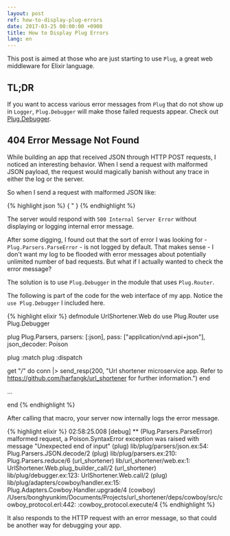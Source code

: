 ```yaml
---
layout: post
ref: how-to-display-plug-errors
date: 2017-03-25 00:00:00 +0900
title: How to Display Plug Errors
lang: en
---
```


This post is aimed at those who are just starting to use `Plug`, a great web middleware for Elixir language.

## TL;DR

If you want to access various error messages from `Plug` that do not show up in `Logger`, `Plug.Debugger` will make those failed requests appear. Check out [Plug.Debugger](https://hexdocs.pm/plug/Plug.Debugger.html#content).

## 404 Error Message Not Found

While building an app that received JSON through HTTP POST requests, I noticed an interesting behavior. When I send a request with malformed JSON payload, the request would magically banish without any trace in either the log or the server.

So when I send a request with malformed JSON like:

{% highlight json %}
{
  "
}
{% endhighlight %}

The server would respond with `500 Internal Server Error` without displaying or logging internal error message.

After some digging, I found out that the sort of error I was looking for - `Plug.Parsers.ParseError` - is not logged by default. That makes sense - I don't want my log to be flooded with error messages about potentially unlimited number of bad requests. But what if I actually wanted to check the error message?

The solution is to use `Plug.Debugger` in the module that uses `Plug.Router`.

The following is part of the code for the web interface of my app. Notice the `use Plug.Debugger` I included here. 

{% highlight elixir %}
defmodule UrlShortener.Web do
  use Plug.Router
  use Plug.Debugger

  plug Plug.Parsers, parsers: [:json],
                     pass: ["application/vnd.api+json"],
                     json_decoder: Poison

  plug :match
  plug :dispatch

  get "/" do
    conn
    |> send_resp(200, "Url shortener microservice app. Refer to https://github.com/harfangk/url_shortener for further information.")
  end

  ...
  
end
{% endhighlight %}

After calling that macro, your server now internally logs the error message. 

{% highlight elixir %}
02:58:25.008 [debug] ** (Plug.Parsers.ParseError) malformed request, a Poison.SyntaxError exception was raised with message "Unexpected end of input"
    (plug) lib/plug/parsers/json.ex:54: Plug.Parsers.JSON.decode/2
    (plug) lib/plug/parsers.ex:210: Plug.Parsers.reduce/6
    (url_shortener) lib/url_shortener/web.ex:1: UrlShortener.Web.plug_builder_call/2
    (url_shortener) lib/plug/debugger.ex:123: UrlShortener.Web.call/2
    (plug) lib/plug/adapters/cowboy/handler.ex:15: Plug.Adapters.Cowboy.Handler.upgrade/4
    (cowboy) /Users/bonghyunkim/Documents/Projects/url_shortener/deps/cowboy/src/cowboy_protocol.erl:442: :cowboy_protocol.execute/4
{% endhighlight %}

It also responds to the HTTP request with an error message, so that could be another way for debugging your app.